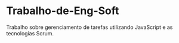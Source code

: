 # Trabalho-de-Eng-Soft
Trabalho sobre gerenciamento de tarefas utilizando JavaScript e as tecnologias Scrum.
